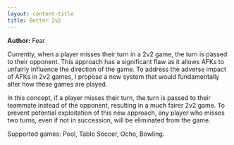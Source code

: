 ```yaml
---
layout: content-title
title: Better 2v2
---
```


<script>
$( document ).ready( function ( ) { $( 'h1' ).prepend( '<span class="badge badge-type">Game</span>&nbsp;' ) } );
</script>

<div class="content-linebreak"></div>

**Author:** Fear

Currently, when a player misses their turn in a 2v2 game, the turn is passed to their opponent. This approach has a significant flaw as it allows AFKs to unfairly influence the direction of the game. To address the adverse impact of AFKs in 2v2 games, I propose a new system that would fundamentally alter how these games are played. 

In this concept, if a player misses their turn, the turn is passed to their teammate instead of the opponent, resulting in a much fairer 2v2 game. To prevent potential exploitation of this new approach, any player who misses two turns, even if not in succession, will be eliminated from the game.

Supported games: Pool, Table Soccer, Ocho, Bowling.

<div class="content-linebreak"></div>

<div class="content-image" data-url="/docs/assets/images/concepts/better2v2.png" data-width="600px" data-label=""></div>

<div class="content-linebreak"></div>


